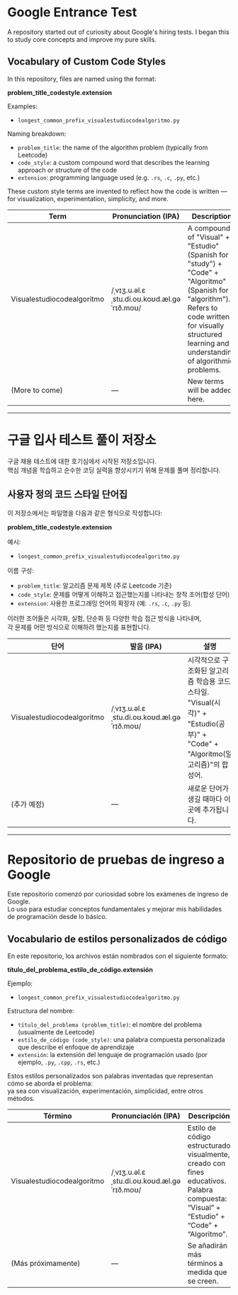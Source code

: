 # Google Entrance Test

A repository started out of curiosity about Google's hiring tests. I began this to study core concepts and improve my pure skills.

## Vocabulary of Custom Code Styles

In this repository, files are named using the format:

**problem_title_codestyle.extension**

Examples:
- `longest_common_prefix_visualestudiocodealgoritmo.py`

Naming breakdown:
- `problem_title`: the name of the algorithm problem (typically from Leetcode)
- `code_style`: a custom compound word that describes the learning approach or structure of the code
- `extension`: programming language used (e.g. `.rs`, `.c`, `.py`, etc.)

These custom style terms are invented to reflect how the code is written — for visualization, experimentation, simplicity, and more.

| Term                          | Pronunciation (IPA)                          | Description |
|------------------------------|----------------------------------------------|-------------|
| Visualestudiocodealgoritmo   | /ˌvɪʒ.u.əl.ɛˌstu.di.oʊ.koʊd.æl.ɡəˈrɪð.moʊ/   | A compound of "Visual" + "Estudio" (Spanish for "study") + "Code" + "Algoritmo" (Spanish for "algorithm"). Refers to code written for visually structured learning and understanding of algorithmic problems. |
| (More to come)               | —                                            | New terms will be added here. |

---

# 구글 입사 테스트 풀이 저장소

구글 채용 테스트에 대한 호기심에서 시작된 저장소입니다.  
핵심 개념을 학습하고 순수한 코딩 실력을 향상시키기 위해 문제를 풀며 정리합니다.

## 사용자 정의 코드 스타일 단어집

이 저장소에서는 파일명을 다음과 같은 형식으로 작성합니다:

**problem_title_codestyle.extension**

예시:
- `longest_common_prefix_visualestudiocodealgoritmo.py`

이름 구성:
- `problem_title`: 알고리즘 문제 제목 (주로 Leetcode 기준)
- `code_style`: 문제를 어떻게 이해하고 접근했는지를 나타내는 창작 조어(합성 단어)
- `extension`: 사용한 프로그래밍 언어의 확장자 (예: `.rs`, `.c`, `.py` 등)

이러한 조어들은 시각화, 실험, 단순화 등 다양한 학습 접근 방식을 나타내며,  
각 문제를 어떤 방식으로 이해하려 했는지를 표현합니다.

| 단어                          | 발음 (IPA)                                     | 설명 |
|-----------------------------|------------------------------------------------|------|
| Visualestudiocodealgoritmo | /ˌvɪʒ.u.əl.ɛˌstu.di.oʊ.koʊd.æl.ɡəˈrɪð.moʊ/     | 시각적으로 구조화된 알고리즘 학습용 코드 스타일. "Visual(시각)" + "Estudio(공부)" + "Code" + "Algoritmo(알고리즘)"의 합성어. |
| (추가 예정)                 | —                                              | 새로운 단어가 생길 때마다 이곳에 추가됩니다. |

---

# Repositorio de pruebas de ingreso a Google

Este repositorio comenzó por curiosidad sobre los exámenes de ingreso de Google.  
Lo uso para estudiar conceptos fundamentales y mejorar mis habilidades de programación desde lo básico.

## Vocabulario de estilos personalizados de código

En este repositorio, los archivos están nombrados con el siguiente formato:

**título_del_problema_estilo_de_código.extensión**

Ejemplo:
- `longest_common_prefix_visualestudiocodealgoritmo.py`

Estructura del nombre:
- `título_del_problema (problem_title)`: el nombre del problema (usualmente de Leetcode)
- `estilo_de_código (code_style)`: una palabra compuesta personalizada que describe el enfoque de aprendizaje
- `extensión`: la extensión del lenguaje de programación usado (por ejemplo, `.py`, `.cpp`, `.rs`, etc.)

Estos estilos personalizados son palabras inventadas que representan cómo se aborda el problema:  
ya sea con visualización, experimentación, simplicidad, entre otros métodos.

| Término                     | Pronunciación (IPA)                             | Descripción |
|----------------------------|--------------------------------------------------|-------------|
| Visualestudiocodealgoritmo | /ˌvɪʒ.u.əl.ɛˌstu.di.oʊ.koʊd.æl.ɡəˈrɪð.moʊ/       | Estilo de código estructurado visualmente, creado con fines educativos. Palabra compuesta: “Visual” + “Estudio” + “Code” + “Algoritmo”. |
| (Más próximamente)         | —                                                | Se añadirán más términos a medida que se creen. |
